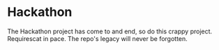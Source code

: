 # Hackathon
The Hackathon project has come to and end, so do this crappy project. 
Requirescat in pace. 
The repo's legacy will never be forgotten.
